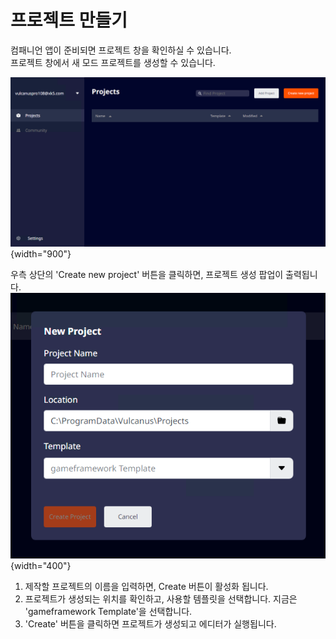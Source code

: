 # 프로젝트 만들기

컴패니언 앱이 준비되면 프로젝트 창을 확인하실 수 있습니다.  
프로젝트 창에서 새 모드 프로젝트를 생성할 수 있습니다.  

![](media/images/CompanionApp-Project-1st.png) {width="900"}  

우측 상단의 'Create new project' 버튼을 클릭하면, 프로젝트 생성 팝업이 출력됩니다.  
![](media/images/CompanionApp-Create-new-Project.png) {width="400"}

1. 제작할 프로젝트의 이름을 입력하면, Create 버튼이 활성화 됩니다.
2. 프로젝트가 생성되는 위치를 확인하고, 사용할 템플릿을 선택합니다. 지금은 'gameframework Template'을 선택합니다.
3. 'Create' 버튼을 클릭하면 프로젝트가 생성되고 에디터가 실행됩니다.